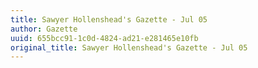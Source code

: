 ```yaml
---
title: Sawyer Hollenshead's Gazette - Jul 05
author: Gazette
uuid: 655bcc91-1c0d-4824-ad21-e281465e10fb
original_title: Sawyer Hollenshead's Gazette - Jul 05
---
```


